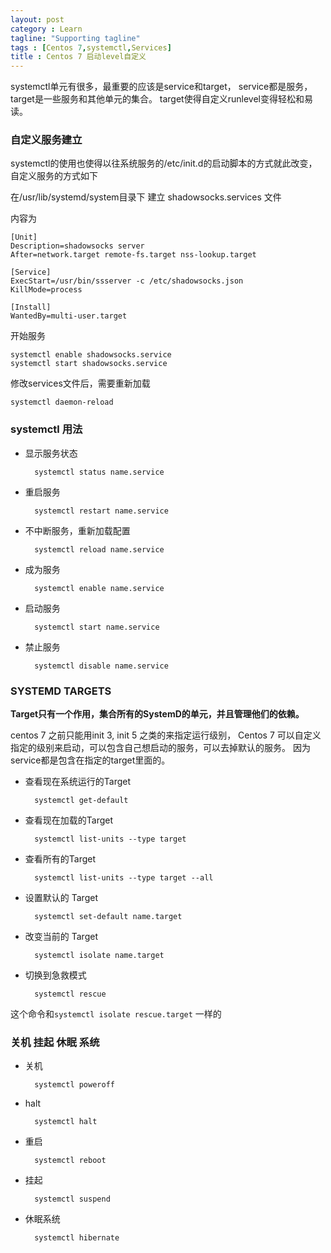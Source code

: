 ```yaml
---
layout: post
category : Learn
tagline: "Supporting tagline"
tags : [Centos 7,systemctl,Services]
title : Centos 7 启动level自定义
---
```


systemctl单元有很多，最重要的应该是service和target，
service都是服务，
target是一些服务和其他单元的集合。
target使得自定义runlevel变得轻松和易读。


### 自定义服务建立

systemctl的使用也使得以往系统服务的/etc/init.d的启动脚本的方式就此改变，
自定义服务的方式如下

在/usr/lib/systemd/system目录下
建立 shadowsocks.services 文件

内容为
	
	[Unit]
	Description=shadowsocks server
	After=network.target remote-fs.target nss-lookup.target

	[Service]
	ExecStart=/usr/bin/ssserver -c /etc/shadowsocks.json
	KillMode=process

	[Install]
	WantedBy=multi-user.target
	

开始服务

	systemctl enable shadowsocks.service
	systemctl start shadowsocks.service

		
修改services文件后，需要重新加载

	systemctl daemon-reload
	

### systemctl 用法

* 显示服务状态
		
		systemctl status name.service

* 重启服务
		
		systemctl restart name.service
	
* 不中断服务，重新加载配置

		systemctl reload name.service
	
* 成为服务

		systemctl enable name.service

* 启动服务

		systemctl start name.service
		
* 禁止服务

		systemctl disable name.service
		
### SYSTEMD TARGETS

**Target只有一个作用，集合所有的SystemD的单元，并且管理他们的依赖。**

centos 7 之前只能用init 3, init 5 之类的来指定运行级别，
Centos 7 可以自定义指定的级别来启动，可以包含自己想启动的服务，可以去掉默认的服务。
因为service都是包含在指定的target里面的。

* 查看现在系统运行的Target

		systemctl get-default

* 查看现在加载的Target

		systemctl list-units --type target
		
* 查看所有的Target

		systemctl list-units --type target --all
		
* 设置默认的 Target
		
		systemctl set-default name.target
		
		
* 改变当前的 Target

		systemctl isolate name.target
		
* 切换到急救模式

		systemctl rescue
		
这个命令和`systemctl isolate rescue.target` 一样的

### 关机 挂起 休眠 系统

* 关机

		systemctl poweroff
		
* halt

		systemctl halt
		
* 重启

		systemctl reboot
		
* 挂起

		systemctl suspend
		
* 休眠系统

		systemctl hibernate






